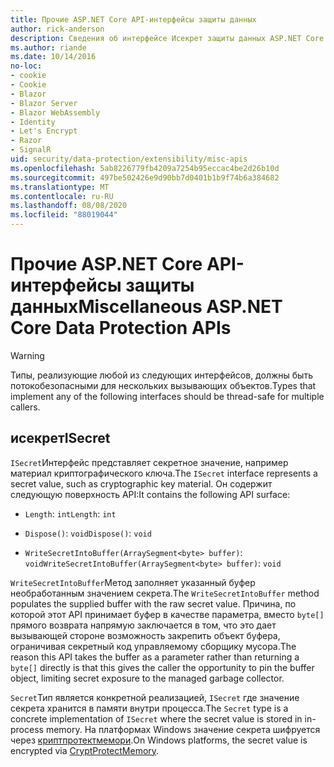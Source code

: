 ```yaml
---
title: Прочие ASP.NET Core API-интерфейсы защиты данных
author: rick-anderson
description: Сведения об интерфейсе Исекрет защиты данных ASP.NET Core.
ms.author: riande
ms.date: 10/14/2016
no-loc:
- cookie
- Cookie
- Blazor
- Blazor Server
- Blazor WebAssembly
- Identity
- Let's Encrypt
- Razor
- SignalR
uid: security/data-protection/extensibility/misc-apis
ms.openlocfilehash: 5ab8226779fb4209a7254b95eccac4be2d26b10d
ms.sourcegitcommit: 497be502426e9d90bb7d0401b1b9f74b6a384682
ms.translationtype: MT
ms.contentlocale: ru-RU
ms.lasthandoff: 08/08/2020
ms.locfileid: "88019044"
---
```

# <a name="miscellaneous-aspnet-core-data-protection-apis"></a><span data-ttu-id="9976e-103">Прочие ASP.NET Core API-интерфейсы защиты данных</span><span class="sxs-lookup"><span data-stu-id="9976e-103">Miscellaneous ASP.NET Core Data Protection APIs</span></span>

<a name="data-protection-extensibility-mics-apis"></a>

>[!WARNING]
> <span data-ttu-id="9976e-104">Типы, реализующие любой из следующих интерфейсов, должны быть потокобезопасными для нескольких вызывающих объектов.</span><span class="sxs-lookup"><span data-stu-id="9976e-104">Types that implement any of the following interfaces should be thread-safe for multiple callers.</span></span>

## <a name="isecret"></a><span data-ttu-id="9976e-105">исекрет</span><span class="sxs-lookup"><span data-stu-id="9976e-105">ISecret</span></span>

<span data-ttu-id="9976e-106">`ISecret`Интерфейс представляет секретное значение, например материал криптографического ключа.</span><span class="sxs-lookup"><span data-stu-id="9976e-106">The `ISecret` interface represents a secret value, such as cryptographic key material.</span></span> <span data-ttu-id="9976e-107">Он содержит следующую поверхность API:</span><span class="sxs-lookup"><span data-stu-id="9976e-107">It contains the following API surface:</span></span>

* <span data-ttu-id="9976e-108">`Length`: `int`</span><span class="sxs-lookup"><span data-stu-id="9976e-108">`Length`: `int`</span></span>

* <span data-ttu-id="9976e-109">`Dispose()`: `void`</span><span class="sxs-lookup"><span data-stu-id="9976e-109">`Dispose()`: `void`</span></span>

* <span data-ttu-id="9976e-110">`WriteSecretIntoBuffer(ArraySegment<byte> buffer)`: `void`</span><span class="sxs-lookup"><span data-stu-id="9976e-110">`WriteSecretIntoBuffer(ArraySegment<byte> buffer)`: `void`</span></span>

<span data-ttu-id="9976e-111">`WriteSecretIntoBuffer`Метод заполняет указанный буфер необработанным значением секрета.</span><span class="sxs-lookup"><span data-stu-id="9976e-111">The `WriteSecretIntoBuffer` method populates the supplied buffer with the raw secret value.</span></span> <span data-ttu-id="9976e-112">Причина, по которой этот API принимает буфер в качестве параметра, вместо `byte[]` прямого возврата напрямую заключается в том, что это дает вызывающей стороне возможность закрепить объект буфера, ограничивая секретный код управляемому сборщику мусора.</span><span class="sxs-lookup"><span data-stu-id="9976e-112">The reason this API takes the buffer as a parameter rather than returning a `byte[]` directly is that this gives the caller the opportunity to pin the buffer object, limiting secret exposure to the managed garbage collector.</span></span>

<span data-ttu-id="9976e-113">`Secret`Тип является конкретной реализацией, `ISecret` где значение секрета хранится в памяти внутри процесса.</span><span class="sxs-lookup"><span data-stu-id="9976e-113">The `Secret` type is a concrete implementation of `ISecret` where the secret value is stored in in-process memory.</span></span> <span data-ttu-id="9976e-114">На платформах Windows значение секрета шифруется через [криптпротектмемори](/windows/win32/api/dpapi/nf-dpapi-cryptprotectmemory).</span><span class="sxs-lookup"><span data-stu-id="9976e-114">On Windows platforms, the secret value is encrypted via [CryptProtectMemory](/windows/win32/api/dpapi/nf-dpapi-cryptprotectmemory).</span></span>

